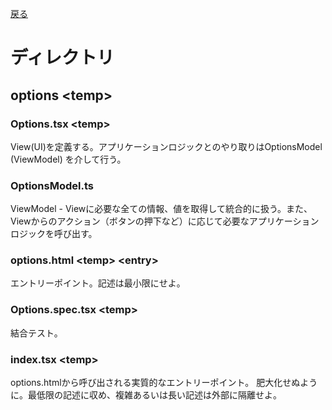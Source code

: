 [戻る](../README.md)

# ディレクトリ

## options \<temp\>

### Options.tsx \<temp\>

View(UI)を定義する。アプリケーションロジックとのやり取りはOptionsModel (ViewModel) を介して行う。

### OptionsModel.ts

ViewModel - Viewに必要な全ての情報、値を取得して統合的に扱う。また、Viewからのアクション（ボタンの押下など）に応じて必要なアプリケーションロジックを呼び出す。

### options.html \<temp\> \<entry\>

エントリーポイント。記述は最小限にせよ。

### Options.spec.tsx \<temp\>

結合テスト。

### index.tsx \<temp\>

options.htmlから呼び出される実質的なエントリーポイント。
肥大化せぬように。最低限の記述に収め、複雑あるいは長い記述は外部に隔離せよ。
